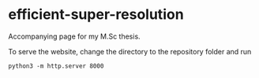 # efficient-super-resolution
Accompanying page for my M.Sc thesis.

To serve the website, change the directory to the repository folder and run 

`python3 -m http.server 8000`

